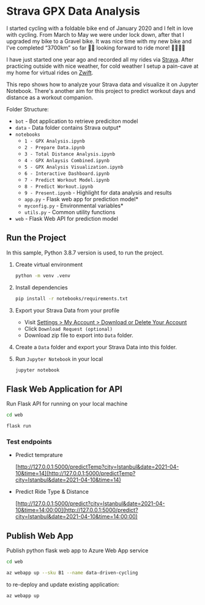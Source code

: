 # Strava GPX Data Analysis

I started cycling with a foldable bike end of January 2020 and I felt in love with cycling. From March to May we were under lock down, after that I upgraded my bike to a Gravel bike. It was nice time with my new bike and I’ve completed “3700km” so far 🎉🎉 looking forward to ride more! 🚴🏻🚴🏻

I have just started one year ago and recorded all my rides via [Strava](www.strava.com). After practicing outside with nice weather, for cold weather I setup a pain-cave at my home for virtual rides on [Zwift](www.zwift.com).

This repo shows how to analyze your Strava data and visualize it on Jupyter Notebook. There's another aim for this project to predict workout days and distance as a workout companion.

Folder Structure:

* `bot` - Bot application to retrieve prediciton model
* `data` - Data folder contains Strava output*
* `notebooks`
  * `1 - GPX Analysis.ipynb`
  * `2 - Prepare Data.ipynb`
  * `3 - Total Distance Analysis.ipynb`
  * `4 - GPX Anlaysis Combined.ipynb`
  * `5 - GPX Analysis Visualization.ipynb`
  * `6 - Interactive Dashboard.ipynb`
  * `7 - Predict Workout Model.ipynb`
  * `8 - Predict Workout.ipynb`
  * `9 - Present.ipynb` - Highlight for data analysis and results
  * `app.py` - Flask web app for prediction model*
  * `myconfig.py` - Environmental variables*
  * `utils.py` -  Common utility functions
* `web` - Flask Web API for prediction model

## Run the Project

In this sample, Python 3.8.7 version is used, to run the project.

1. Create virtual environment

    ```bash
    python -m venv .venv
    ```

1. Install dependencies

    ```bash
    pip install -r notebooks/requirements.txt
    ```

1. Export your Strava Data from your profile

    * Visit [Settings > My Account > Download or Delete Your Account](https://www.strava.com/account)
    * Click `Download Request (optional)`
    * Download zip file to export into `Data` folder.

1. Create a `Data` folder and export your Strava Data into this folder.

1. Run `Jupyter Notebook` in your local

    ```bash
    jupyter notebook
    ```

## Flask Web Application for API

Run Flask API for running on your local machine

```bash
cd web
```

```bash
flask run
```

### Test endpoints

* Predict temprature

    [http://127.0.0.1:5000/predictTemp?city=Istanbul&date=2021-04-10&time=14](http://127.0.0.1:5000/predictTemp?city=Istanbul&date=2021-04-10&time=14)

* Predict Ride Type & Distance

    [http://127.0.0.1:5000/predict?city=Istanbul&date=2021-04-10&time=14:00:00](http://127.0.0.1:5000/predict?city=Istanbul&date=2021-04-10&time=14:00:00)

## Publish Web App

Publish python flask web app to Azure Web App service

```bash
cd web

az webapp up --sku B1 --name data-driven-cycling

```

to re-deploy and update existing application:

```bash
az webapp up
```
